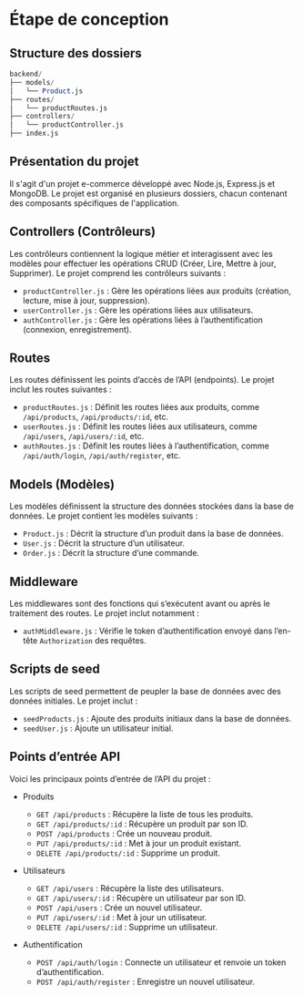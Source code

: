 # Étape de conception

## Structure des dossiers

```mathematica
backend/
├── models/
│   └── Product.js
├── routes/
│   └── productRoutes.js
├── controllers/
│   └── productController.js
├── index.js
```

## Présentation du projet

Il s'agit d'un projet e-commerce développé avec Node.js, Express.js et MongoDB. Le projet est organisé en plusieurs dossiers, chacun contenant des composants spécifiques de l'application.

## Controllers (Contrôleurs)

Les contrôleurs contiennent la logique métier et interagissent avec les modèles pour effectuer les opérations CRUD (Créer, Lire, Mettre à jour, Supprimer). Le projet comprend les contrôleurs suivants :

* `productController.js` : Gère les opérations liées aux produits (création, lecture, mise à jour, suppression).
* `userController.js` : Gère les opérations liées aux utilisateurs.
* `authController.js` : Gère les opérations liées à l’authentification (connexion, enregistrement).

## Routes

Les routes définissent les points d’accès de l’API (endpoints). Le projet inclut les routes suivantes :

* `productRoutes.js` : Définit les routes liées aux produits, comme `/api/products`, `/api/products/:id`, etc.
* `userRoutes.js` : Définit les routes liées aux utilisateurs, comme `/api/users`, `/api/users/:id`, etc.
* `authRoutes.js` : Définit les routes liées à l’authentification, comme `/api/auth/login`, `/api/auth/register`, etc.

## Models (Modèles)

Les modèles définissent la structure des données stockées dans la base de données. Le projet contient les modèles suivants :

* `Product.js` : Décrit la structure d’un produit dans la base de données.
* `User.js` : Décrit la structure d’un utilisateur.
* `Order.js` : Décrit la structure d’une commande.

## Middleware

Les middlewares sont des fonctions qui s’exécutent avant ou après le traitement des routes. Le projet inclut notamment :

* `authMiddleware.js` : Vérifie le token d’authentification envoyé dans l’en-tête `Authorization` des requêtes.

## Scripts de seed

Les scripts de seed permettent de peupler la base de données avec des données initiales. Le projet inclut :

* `seedProducts.js` : Ajoute des produits initiaux dans la base de données.
* `seedUser.js` : Ajoute un utilisateur initial.

## Points d’entrée API

Voici les principaux points d’entrée de l’API du projet :

* Produits

  * `GET /api/products` : Récupère la liste de tous les produits.
  * `GET /api/products/:id` : Récupère un produit par son ID.
  * `POST /api/products` : Crée un nouveau produit.
  * `PUT /api/products/:id` : Met à jour un produit existant.
  * `DELETE /api/products/:id` : Supprime un produit.

* Utilisateurs

  * `GET /api/users` : Récupère la liste des utilisateurs.
  * `GET /api/users/:id` : Récupère un utilisateur par son ID.
  * `POST /api/users` : Crée un nouvel utilisateur.
  * `PUT /api/users/:id` : Met à jour un utilisateur.
  * `DELETE /api/users/:id` : Supprime un utilisateur.

* Authentification

  * `POST /api/auth/login` : Connecte un utilisateur et renvoie un token d’authentification.
  * `POST /api/auth/register` : Enregistre un nouvel utilisateur.

